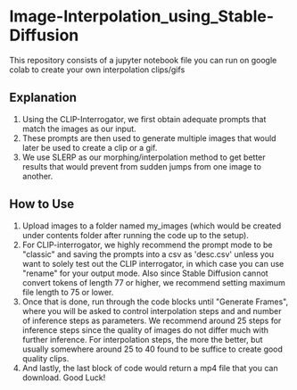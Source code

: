 # Image-Interpolation_using_Stable-Diffusion

This repository consists of a jupyter notebook file you can run on google colab to create your own interpolation clips/gifs



## Explanation

1. Using the CLIP-Interrogator, we first obtain adequate prompts that match the images as our input.
2. These prompts are then used to generate multiple images that would later be used to create a clip or a gif.
3. We use SLERP as our morphing/interpolation method to get better results that would prevent from sudden jumps from one image to another.




## How to Use

1. Upload images to a folder named my_images (which would be created under contents folder after running the code up to the setup).
2. For CLIP-interrogator, we highly recommend the prompt mode to be "classic" and saving the prompts into a csv as 'desc.csv' unless you want to solely test out the CLIP interrogator, in which case you can use "rename" for your output mode. Also since Stable Diffusion cannot convert tokens of length 77 or higher, we recommend setting maximum file length to 75 or lower.
3. Once that is done, run through the code blocks until "Generate Frames", where you will be asked to control interpolation steps and and number of inference steps as parameters. We recommend around 25 steps for inference steps since the quality of images do not differ much with further inference. For interpolation steps, the more the better, but usually somewhere around 25 to 40 found to be suffice to create good quality clips. 
4. And lastly, the last block of code would return a mp4 file that you can download. Good Luck!

